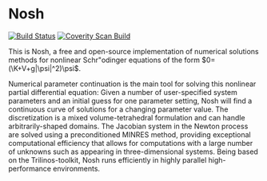 # Nosh

[![Build Status](https://travis-ci.org/nschloe/Nosh.svg?branch=master)](https://travis-ci.org/nschloe/nosh)
[![Coverity Scan Build](https://scan.coverity.com/projects/1659/badge.svg)](https://scan.coverity.com/projects/1659)


This is Nosh,
a free and open-source implementation of numerical solutions methods
for nonlinear Schr\"odinger equations of the form $0=(\K+V+g|\psi|^2)\psi$.

Numerical parameter continuation is the main tool for solving this nonlinear partial differential
equation: Given a number of user-specified system parameters
and an initial guess for one parameter setting, Nosh will find a continuous curve
of solutions for a changing parameter value.
The discretization is a mixed volume-tetrahedral formulation and can handle arbitrarily-shaped domains.
The Jacobian system in the Newton process are solved using a preconditioned MINRES method,
providing exceptional computational efficiency that allows for computations with a large
number of unknowns such as appearing in three-dimensional systems.
Being based on the Trilinos-toolkit, Nosh runs efficiently
in highly parallel high-performance environments.
